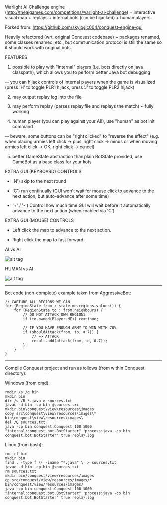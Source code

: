 Warlight AI Challenge engine (http://theaigames.com/competitions/warlight-ai-challenge) + interactive visual map + replays + internal bots (can be hijacked) + human players.

Forked from: https://github.com/skylogic004/conquest-engine-gui

Heavily refactored (wrt. original Conquest codebase) ~ packages renamed, some classes renamed, etc., but communication protocol is still the same so it should work with original bots.

FEATURES

1) possible to play with "internal" players (i.e. bots directly on java classpath), which allows you to perform better Java bot debugging 

-- you can hijack controls of internal players when the game is visualized (press 'H' to toggle PLR1 hijack, press 'J' to toggle PLR2 hijack)

2) may output replay log into the file

3) may perform replay (parses replay file and replays the match) ~ fully working

4) human player (you can play against your AI!), use "human" as bot init command

-- beware, some buttons can be "right clicked" to "reverse the effect" (e.g. when placing armies left click -> plus, right click -> minus or when moving armies left click -> OK, right click -> cancel)

5) better GameState abstraction than plain BotState provided, use GameBot as a base class for your bots

EXTRA GUI (KEYBOARD) CONTROLS

+ 'N') skip to the next round

+ 'C') run continually (GUI won't wait for mouse click to advance to the next action, but auto-advance after some time)

+ '+' / '-') Control how much time GUI will wait before it automatically advance to the next action (when enabled via 'C')

EXTRA GUI (MOUSE) CONTROLS

+ Left click the map to advance to the next action.

+ Right click the map to fast forward.

AI vs AI

![alt tag](https://github.com/kefik/conquest-engine-gui/raw/master/Conquest/screenshot.png)

HUMAN vs AI

![alt tag](https://github.com/kefik/conquest-engine-gui/raw/master/Conquest/screenshot-human.png)

------------------------------------------------------------

Bot code (non-complete) example taken from AggressiveBot:

    // CAPTURE ALL REGIONS WE CAN
	for (RegionState from : state.me.regions.values()) {
    	for (RegionState to : from.neighbours) {
    		// DO NOT ATTACK OWN REGIONS
    		if (to.owned(Player.ME)) continue;
    		
    		// IF YOU HAVE ENOUGH ARMY TO WIN WITH 70%
    		if (shouldAttack(from, to, 0.7)) {
    			// => ATTACK
    			result.add(attack(from, to, 0.7));
    		}
    	}
    }

------------------------------------------------------------

Compile Conquest project and run as follows (from within Conquest directory):

Windows (from cmd):

    rmdir /s /q bin
    mkdir bin
    dir /s /B *.java > sources.txt
    javac -d bin -cp bin @sources.txt
    mkdir bin\conquest\view\resources\images
    copy src\conquest\view\resources\images\* bin\conquest\view\resources\images\
    del /Q sources.txt
    java -cp bin conquest.Conquest 100 5000 "internal:conquest.bot.BotStarter" "process:java -cp bin conquest.bot.BotStarter" true replay.log

Linux (from bash):

    rm -rf bin
    mkdir bin
    find . -type f \( -iname "*.java" \) > sources.txt
    javac -d bin -cp bin @sources.txt
    rm sources.txt
    mkdir bin/conquest/view/resources/images
    cp src/conquest/view/resources/images/* bin/conquest/view/resources/images/
    java -cp bin conquest.Conquest 100 5000 "internal:conquest.bot.BotStarter" "process:java -cp bin conquest.bot.BotStarter" true replay.log
